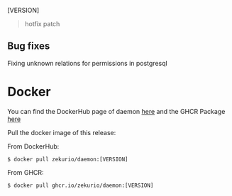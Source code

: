 [VERSION]

> hotfix patch

## Bug fixes

Fixing unknown relations for permissions in postgresql
# Docker

You can find the DockerHub page of daemon [here](https://hub.docker.com/r/zekurio/daemon) and the GHCR Package [here](https://github.com/zekurio?tab=packages&repo_name=daemon)

Pull the docker image of this release:

From DockerHub:

```
$ docker pull zekurio/daemon:[VERSION]
```

From GHCR:

```
$ docker pull ghcr.io/zekurio/daemon:[VERSION]
```